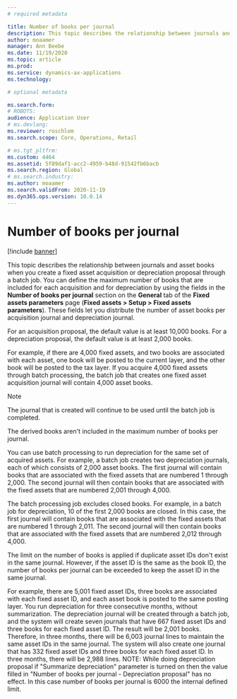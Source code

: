```yaml
---
# required metadata

title: Number of books per journal
description: This topic describes the relationship between journals and asset books when you create a fixed asset acquisition or depreciation proposal through a batch job. You can define the maximum number of books that are included for each acquisition and for depreciation.
author: moaamer
manager: Ann Beebe
ms.date: 11/19/2020
ms.topic: article
ms.prod: 
ms.service: dynamics-ax-applications
ms.technology: 

# optional metadata

ms.search.form: 
# ROBOTS: 
audience: Application User
# ms.devlang: 
ms.reviewer: roschlom
ms.search.scope: Core, Operations, Retail

# ms.tgt_pltfrm: 
ms.custom: 4464
ms.assetid: 5f89daf1-acc2-4959-b48d-91542fb6bacb
ms.search.region: Global
# ms.search.industry: 
ms.author: moaamer
ms.search.validFrom: 2020-11-19
ms.dyn365.ops.version: 10.0.14
---
```


# Number of books per journal

[!include [banner](../includes/banner.md)]

This topic describes the relationship between journals and asset books when you create a fixed asset acquisition or depreciation proposal through a batch job. You can define the maximum number of books that are included for each acquisition and for depreciation by using the fields in the **Number of books per journal** section on the **General** tab of the **Fixed assets parameters** page (**Fixed assets \> Setup \> Fixed assets parameters**). These fields let you distribute the number of asset books per acquisition journal and depreciation journal.

For an acquisition proposal, the default value is at least 10,000 books. For a depreciation proposal, the default value is at least 2,000 books.

For example, if there are 4,000 fixed assets, and two books are associated with each asset, one book will be posted to the current layer, and the other book will be posted to the tax layer. If you acquire 4,000 fixed assets through batch processing, the batch job that creates one fixed asset acquisition journal will contain 4,000 asset books.

> [!NOTE]
> The journal that is created will continue to be used until the batch job is completed.
>
> The derived books aren't included in the maximum number of books per journal.

You can use  batch processing to run depreciation for the same set of acquired assets. For example, a batch job creates two depreciation journals, each of which consists of 2,000 asset books. The first journal will contain books that are associated with the fixed assets that are numbered 1 through 2,000. The second journal will then contain books that are associated with the fixed assets that are numbered 2,001 through 4,000.

The batch processing job excludes closed books. For example, in a batch job for depreciation, 10 of the first 2,000 books are closed. In this case, the first journal will contain books that are associated with the fixed assets that are numbered 1 through 2,011. The second journal will then contain books that are associated with the fixed assets that are numbered 2,012 through 4,000.

The limit on the number of books is applied if duplicate asset IDs don't exist in the same journal. However, if the asset ID is the same as the book ID, the number of books per journal can be exceeded to keep the asset ID in the same journal.

For example, there are 5,001 fixed asset IDs, three books are associated with each fixed asset ID, and each asset book is posted to the same posting layer. You run depreciation for three consecutive months, without summarization.  The depreciation journal will be created through a batch job, and the system will create seven journals that have 667 fixed asset IDs and three books for each fixed asset ID. The result will be 2,001 books. Therefore, in three months, there will be 6,003 journal lines to maintain the same asset IDs in the same journal. The system will also create one journal that has 332 fixed asset IDs and three books for each fixed asset ID. In three months, there will be 2,988 lines.
NOTE: While doing depreciation proposal if "Summarize depreciation" parameter is turned on then the value filled in "Number of books per journal - Depreciation proposal" has no effect. In this case number of books per journal is 6000 the internal defined limit.
